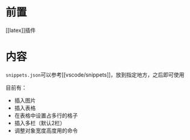 # 前置
[[latex]]插件
# 内容
`snippets.json`可以参考[[vscode/snippets]]，放到指定地方，之后即可使用

目前有：
- 插入图片
- 插入表格
- 在表格中设置占多行的格子
- 插入多栏（默认2栏）
- 调整对象宽度高度用的命令